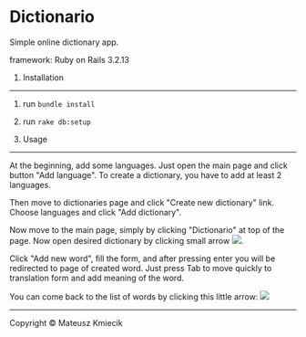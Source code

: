 Dictionario
===========

Simple online dictionary app.

framework: Ruby on Rails 3.2.13


1. Installation
-----------------------

1. run `bundle install`
2. run `rake db:setup`



2. Usage
----------------------

At the beginning, add some languages. Just open the main page and click button "Add language".
To create a dictionary, you have to add at least 2 languages.

Then move to dictionaries page and click "Create new dictionary" link. Choose languages and click "Add dictionary".

Now move to the main page, simply by clicking "Dictionario" at top of the page. Now open desired dictionary by clicking small arrow ![](http://i.imm.io/18bgp.png).

Click "Add new word", fill the form, and after pressing enter you will be redirected to page of created word. Just press Tab to move quickly to translation form and add meaning of the word.

You can come back to the list of words by clicking this little arrow: ![](http://i.imm.io/18bjB.png)

*****

Copyright &copy; Mateusz Kmiecik